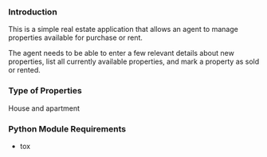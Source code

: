 ### Introduction
This is a simple real estate application that allows an agent to manage properties available for purchase or rent.

The agent needs to be able to enter a few relevant details about new properties, list all currently available properties, and mark a property as sold or rented.

### Type of Properties
House and apartment

### Python Module Requirements
* tox